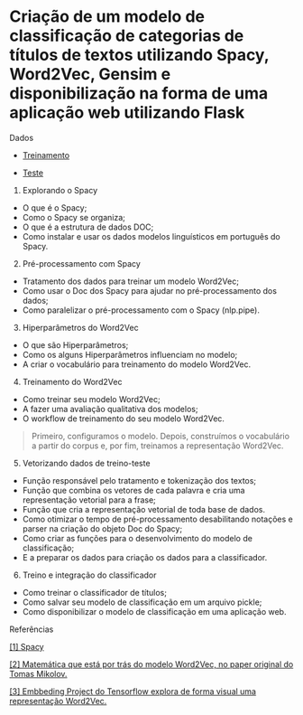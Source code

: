 # Criação de um modelo de classificação de categorias de títulos de textos utilizando Spacy, Word2Vec, Gensim e disponibilização na forma de uma aplicação web utilizando Flask

Dados

- [Treinamento](https://caelum-online-public.s3.amazonaws.com/1638-word-embedding/treino.csv)

- [Teste](https://caelum-online-public.s3.amazonaws.com/1638-word-embedding/teste.csv)




1. Explorando o Spacy

- O que é o Spacy;
- Como o Spacy se organiza;
- O que é a estrutura de dados DOC;
- Como instalar e usar os dados modelos linguísticos em português do Spacy.

2. Pré-processamento com Spacy

- Tratamento dos dados para treinar um modelo Word2Vec;
- Como usar o Doc dos Spacy para ajudar no pré-processamento dos dados;
- Como paralelizar o pré-processamento com o Spacy (nlp.pipe).

3. Hiperparâmetros do Word2Vec

- O que são Hiperparâmetros;
- Como os alguns Hiperparâmetros influenciam no modelo;
- A criar o vocabulário para treinamento do modelo Word2Vec.

4. Treinamento do Word2Vec

- Como treinar seu modelo Word2Vec;
- A fazer uma avaliação qualitativa dos modelos;
- O workflow de treinamento do seu modelo Word2Vec.
> Primeiro, configuramos o modelo. Depois, construímos o vocabulário a partir do corpus e, por fim, treinamos a representação Word2Vec.

5. Vetorizando dados de treino-teste

- Função responsável pelo tratamento e tokenização dos textos;
- Função que combina os vetores de cada palavra e cria uma representação vetorial para a frase;
- Função que cria a representação vetorial de toda base de dados.
- Como otimizar o tempo de pré-processamento desabilitando notações e parser na criação do objeto Doc do Spacy;
- Como criar as funções para o desenvolvimento do modelo de classificação;
- E a preparar os dados para criação os dados para a classificador.

6. Treino e integração do classificador

- Como treinar o classificador de títulos;
- Como salvar seu modelo de classificação em um arquivo pickle;
- Como disponibilizar o modelo de classificação em uma aplicação web.

Referências

[[1] Spacy](https://spacy.io/)

[[2] Matemática que está por trás do modelo Word2Vec, no paper original do Tomas Mikolov.](https://arxiv.org/pdf/1301.3781.pdf)

[[3] Embbeding Project do Tensorflow explora de forma visual uma representação Word2Vec.](https://projector.tensorflow.org/)













